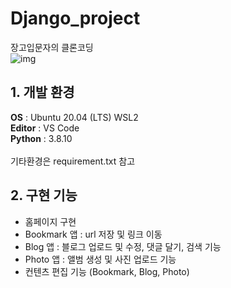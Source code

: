 # Django_project
장고입문자의 클론코딩</br>
![img](https://www.hanbit.co.kr/data/books/B7703021280_l.jpg)
</br>
## 1. 개발 환경
**OS** : Ubuntu 20.04 (LTS) WSL2</br>
**Editor** : VS Code</br>
**Python** : 3.8.10</br>
</br>
기타환경은 requirement.txt 참고
## 2. 구현 기능
- 홈페이지 구현
- Bookmark 앱 : url 저장 및 링크 이동
- Blog 앱 : 블로그 업로드 및 수정, 댓글 달기, 검색 기능
- Photo 앱 : 앨범 생성 및 사진 업로드 기능
- 컨텐츠 편집 기능 (Bookmark, Blog, Photo)
